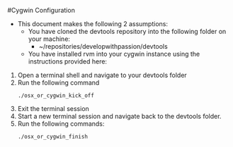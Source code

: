 #Cygwin Configuration

* This document makes the following 2 assumptions: 
  * You have cloned the devtools repository into the following folder on your machine:
    * ~/repositories/developwithpassion/devtools
  * You have installed rvm into your cygwin instance using the instructions provided here:

1. Open a terminal shell and navigate to your devtools folder
2. Run the following command
   ```
   ./osx_or_cygwin_kick_off
   ```
2. Exit the terminal session
3. Start a new terminal session and navigate back to the devtools folder.
4. Run the following commands:
   ```
   ./osx_or_cygwin_finish
   ```
